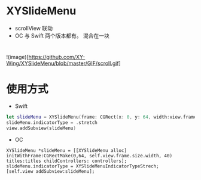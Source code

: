 # XYSlideMenu
- scrollView 联动
- OC 与 Swift 两个版本都有。 混合在一块
#
!(image)[https://github.com/XY-Wing/XYSlideMenu/blob/master/GIF/scroll.gif]
# 使用方式
- Swift
```swift
let slideMenu = XYSlideMenu(frame: CGRect(x: 0, y: 64, width:view.frame.width, height: 40), titles: titles, childControllers: controllers)
slideMenu.indicatorType = .stretch
view.addSubview(slideMenu)
```
- OC
```objc
XYSlideMenu *slideMenu = [[XYSlideMenu alloc] initWithFrame:CGRectMake(0,64, self.view.frame.size.width, 40) titles:titles childControllers: controllers];
slideMenu.indicatorType = XYSlideMenuIndicatorTypeStrech;
[self.view addSubview:slideMenu];
```

